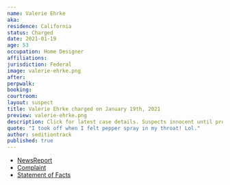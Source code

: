 ```yaml
---
name: Valerie Ehrke
aka:
residence: California
status: Charged
date: 2021-01-19
age: 53
occupation: Home Designer
affiliations:
jurisdiction: Federal
image: valerie-ehrke.png
after:
perpwalk:
booking:
courtroom:
layout: suspect
title: Valerie Ehrke charged on January 19th, 2021
preview: valerie-ehrke.png
description: Click for latest case details. Suspects innocent until proven guilty.
quote: "I took off when I felt pepper spray in my throat! Lol."
author: seditiontrack
published: true
---
```


- [NewsReport](https://sacramento.cbslocal.com/2021/01/20/fbi-arrest-jorge-riley-valerie-ehrke-capitol/)
- [Complaint](https://www.justice.gov/opa/page/file/1356641/download)
- [Statement of Facts](https://www.justice.gov/opa/page/file/1356646/download)
